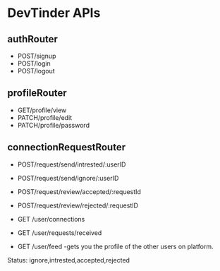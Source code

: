 # DevTinder APIs

## authRouter

- POST/signup
- POST/login
- POST/logout

## profileRouter

- GET/profile/view
- PATCH/profile/edit
- PATCH/profile/password

## connectionRequestRouter

- POST/request/send/intrested/:userID
- POST/request/send/ignore/:userID
- POST/request/review/accepted/:requestId
- POST/request/review/rejected/:requestID

- GET /user/connections
- GET /user/requests/received
- GET /user/feed -gets you the profile of the other users on platform.

Status: ignore,intrested,accepted,rejected
